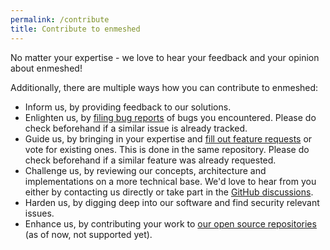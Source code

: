 ```yaml
---
permalink: /contribute
title: Contribute to enmeshed
---
```


No matter your expertise - we love to hear your feedback and your opinion about enmeshed!

Additionally, there are multiple ways how you can contribute to enmeshed:

- Inform us, by providing feedback to our solutions.
- Enlighten us, by [filing bug reports](https://github.com/nmshd/feedback/issues/new/choose) of bugs you encountered.
  Please do check beforehand if a similar issue is already tracked.
- Guide us, by bringing in your expertise and [fill out feature requests](https://github.com/nmshd/feedback/issues/new/choose) or vote for existing ones. This is done in the same repository. Please do check beforehand if a similar feature was already requested.
- Challenge us, by reviewing our concepts, architecture and implementations on a more technical base. We'd love to hear from you either by contacting us directly or take part in the [GitHub discussions](https://github.com/nmshd/feedback/discussions).
- Harden us, by digging deep into our software and find security relevant issues.
- Enhance us, by contributing your work to [our open source repositories](https://github.com/nmshd) (as of now, not supported yet).
